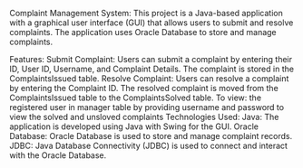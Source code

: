Complaint Management System:
This project is a Java-based application with a graphical user interface (GUI) that allows users to submit and resolve complaints. The application uses Oracle Database to store and manage complaints.

Features:
Submit Complaint: Users can submit a complaint by entering their ID, User ID, Username, and Complaint Details. The complaint is stored in the ComplaintsIssued table.
Resolve Complaint: Users can resolve a complaint by entering the Complaint ID. The resolved complaint is moved from the ComplaintsIssued table to the ComplaintsSolved table.
To view: the registered user in manager table by providing username and password to view the solved and unsloved complaints
Technologies Used:
Java: The application is developed using Java with Swing for the GUI.
Oracle Database: Oracle Database is used to store and manage complaint records.
JDBC: Java Database Connectivity (JDBC) is used to connect and interact with the Oracle Database.
